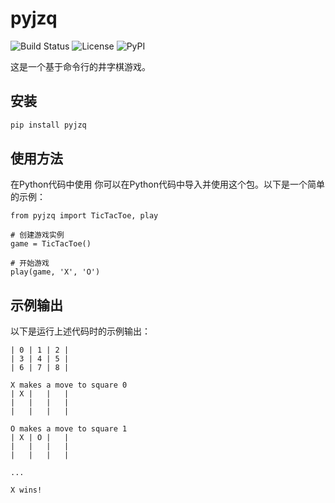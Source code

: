# pyjzq

![Build Status](https://github.com/tianhukj/pyjzq/actions/workflows/python-package.yml/badge.svg)
![License](https://img.shields.io/github/license/tianhukj/pyjzq)
![PyPI](https://img.shields.io/pypi/v/pyjzq)

这是一个基于命令行的井字棋游戏。

## 安装

```bash
pip install pyjzq
```

## 使用方法
在Python代码中使用
你可以在Python代码中导入并使用这个包。以下是一个简单的示例：

```
from pyjzq import TicTacToe, play

# 创建游戏实例
game = TicTacToe()

# 开始游戏
play(game, 'X', 'O')
```

## 示例输出
以下是运行上述代码时的示例输出：

```
| 0 | 1 | 2 |
| 3 | 4 | 5 |
| 6 | 7 | 8 |

X makes a move to square 0
| X |   |   |
|   |   |   |
|   |   |   |

O makes a move to square 1
| X | O |   |
|   |   |   |
|   |   |   |

...

X wins!
```
